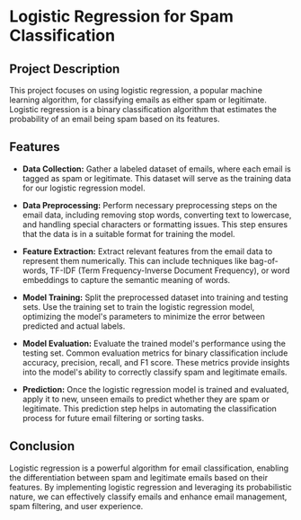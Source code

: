 # Logistic Regression for Spam Classification

## Project Description

This project focuses on using logistic regression, a popular machine learning algorithm, for classifying emails as either spam or legitimate. Logistic regression is a binary classification algorithm that estimates the probability of an email being spam based on its features.

## Features

- **Data Collection:** Gather a labeled dataset of emails, where each email is tagged as spam or legitimate. This dataset will serve as the training data for our logistic regression model.

- **Data Preprocessing:** Perform necessary preprocessing steps on the email data, including removing stop words, converting text to lowercase, and handling special characters or formatting issues. This step ensures that the data is in a suitable format for training the model.

- **Feature Extraction:** Extract relevant features from the email data to represent them numerically. This can include techniques like bag-of-words, TF-IDF (Term Frequency-Inverse Document Frequency), or word embeddings to capture the semantic meaning of words.

- **Model Training:** Split the preprocessed dataset into training and testing sets. Use the training set to train the logistic regression model, optimizing the model's parameters to minimize the error between predicted and actual labels.

- **Model Evaluation:** Evaluate the trained model's performance using the testing set. Common evaluation metrics for binary classification include accuracy, precision, recall, and F1 score. These metrics provide insights into the model's ability to correctly classify spam and legitimate emails.

- **Prediction:** Once the logistic regression model is trained and evaluated, apply it to new, unseen emails to predict whether they are spam or legitimate. This prediction step helps in automating the classification process for future email filtering or sorting tasks.

## Conclusion

Logistic regression is a powerful algorithm for email classification, enabling the differentiation between spam and legitimate emails based on their features. By implementing logistic regression and leveraging its probabilistic nature, we can effectively classify emails and enhance email management, spam filtering, and user experience.
